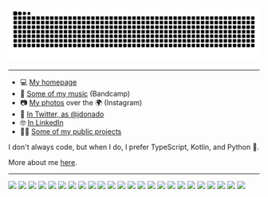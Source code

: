 <picture>
  <source media="(prefers-color-scheme: dark)" srcset="https://github.com/mrdonado/mrdonado/blob/output/github-contribution-grid-snake-dark.svg" />
  <source media="(prefers-color-scheme: light)" srcset="https://github.com/mrdonado/mrdonado/blob/output/github-contribution-grid-snake.svg" />
  <img alt="github-snake" src="https://github.com/mrdonado/mrdonado/blob/output/github-contribution-grid-snake-dark.svg" />
</picture>

----


- 💻 [My homepage](https://www.jdonado.com)
- 🎸 [Some of my music](https://fractalfields.bandcamp.com/album/fractal-fields) (Bandcamp)
- 📷 [My photos](https://www.instagram.com/jdonadolens/) over the 🌍 (Instagram)
- 🐣 [In Twitter, as @jdonado](https://twitter.com/jdonado)
- 🤓 [In LinkedIn](https://www.linkedin.com/in/f-javier-r-donado)
- 👨‍💻 [Some of my public projects](https://github.com/mrdonado/my-projects)

I don't always code, but when I do, I prefer TypeScript, Kotlin, and Python 🐍.

More about me [here](https://blog.jdonado.com/about/).

----
 
<img width="30" src="https://cdn.jsdelivr.net/gh/devicons/devicon/icons/vim/vim-original.svg" /> <img width="30" src="https://cdn.jsdelivr.net/gh/devicons/devicon/icons/vscode/vscode-original.svg" /> <img width="30" src="https://cdn.jsdelivr.net/gh/devicons/devicon/icons/typescript/typescript-original.svg" /> <img width="30" src="https://cdn.jsdelivr.net/gh/devicons/devicon/icons/javascript/javascript-original.svg" /> <img width="30" src="https://cdn.jsdelivr.net/gh/devicons/devicon/icons/kotlin/kotlin-original.svg" /> <img width="30" src="https://cdn.jsdelivr.net/gh/devicons/devicon/icons/python/python-original.svg" /> <img width="30" src="https://cdn.jsdelivr.net/gh/devicons/devicon@latest/icons/amazonwebservices/amazonwebservices-plain-wordmark.svg" /> <img width="30" src="https://cdn.jsdelivr.net/gh/devicons/devicon/icons/react/react-original.svg" /> <img width="30" src="https://cdn.jsdelivr.net/gh/devicons/devicon/icons/spring/spring-original.svg" /> <img width="30" src="https://cdn.jsdelivr.net/gh/devicons/devicon/icons/java/java-original.svg" /> <img width="30" src="https://cdn.jsdelivr.net/gh/devicons/devicon/icons/apple/apple-original.svg" /> <img width="30" src="https://cdn.jsdelivr.net/gh/devicons/devicon/icons/android/android-original.svg" /> <img width="30" src="https://cdn.jsdelivr.net/gh/devicons/devicon/icons/docker/docker-original.svg" /> <img width="30" src="https://cdn.jsdelivr.net/gh/devicons/devicon/icons/git/git-original.svg" /> <img width="30" src="https://cdn.jsdelivr.net/gh/devicons/devicon/icons/inkscape/inkscape-original.svg" /> <img width="30" src="https://cdn.jsdelivr.net/gh/devicons/devicon/icons/jamstack/jamstack-original.svg" /> <img width="30" src="https://cdn.jsdelivr.net/gh/devicons/devicon/icons/jupyter/jupyter-original.svg" /> <img width="30" src="https://cdn.jsdelivr.net/gh/devicons/devicon/icons/linux/linux-original.svg" /> <img width="30" src="https://cdn.jsdelivr.net/gh/devicons/devicon/icons/mongodb/mongodb-original.svg" /> <img width="30" src="https://cdn.jsdelivr.net/gh/devicons/devicon/icons/nodejs/nodejs-original.svg" /> <img width="30" src="https://cdn.jsdelivr.net/gh/devicons/devicon/icons/photoshop/photoshop-line.svg" /> <img width="30" src="https://cdn.jsdelivr.net/gh/devicons/devicon/icons/sketch/sketch-original.svg" /> <img width="30" src="https://cdn.jsdelivr.net/gh/devicons/devicon/icons/slack/slack-original.svg" /> <img width="30" src="https://cdn.jsdelivr.net/gh/devicons/devicon/icons/blender/blender-original.svg" />
